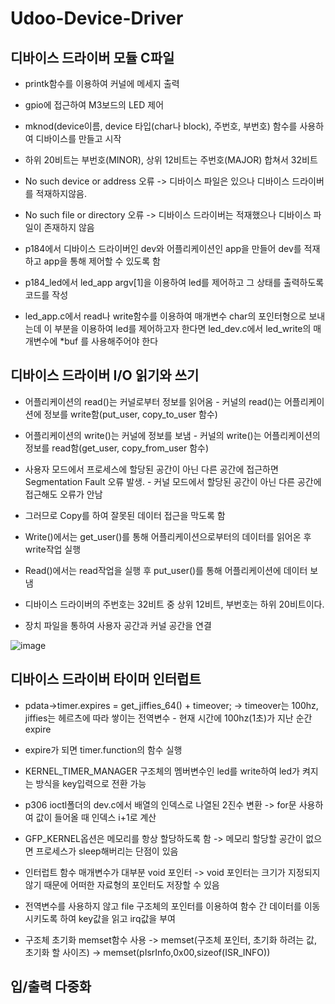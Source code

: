 # Udoo-Device-Driver

## 디바이스 드라이버 모듈 C파일

- printk함수를 이용하여 커널에 메세지 출력

- gpio에 접근하여 M3보드의 LED 제어

- mknod(device이름, device 타입(char나 block), 주번호, 부번호) 함수를 사용하여 디바이스를 만들고 시작

- 하위 20비트는 부번호(MINOR), 상위 12비트는 주번호(MAJOR) 합쳐서 32비트

- No such device or address 오류 -> 디바이스 파일은 있으나 디바이스 드라이버를 적재하지않음. 

- No such file or directory 오류 -> 디바이스 드라이버는 적재했으나 디바이스 파일이 존재하지 않음 

- p184에서 디바이스 드라이버인 dev와 어플리케이션인 app을 만들어 dev를 적재하고 app을 통해 제어할 수 있도록 함

- p184_led에서 led_app argv[1]을 이용하여 led를 제어하고 그 상태를 출력하도록 코드를 작성

- led_app.c에서 read나 write함수를 이용하여 매개변수 char의 포인터형으로 보내는데 이 부분을 이용하여 led를 제어하고자 한다면 led_dev.c에서 led_write의 매개변수에 *buf 를 사용해주어야 한다

## 디바이스 드라이버 I/O 읽기와 쓰기

- 어플리케이션의 read()는 커널로부터 정보를 읽어옴 - 커널의 read()는 어플리케이션에 정보를 write함(put_user, copy_to_user 함수)

- 어플리케이션의 write()는 커널에 정보를 보냄 - 커널의 write()는 어플리케이션의 정보를 read함(get_user, copy_from_user 함수)

- 사용자 모드에서 프로세스에 할당된 공간이 아닌 다른 공간에 접근하면 Segmentation Fault 오류 발생. - 커널 모드에서 할당된 공간이 아닌 다른 공간에 접근해도 오류가 안남

- 그러므로 Copy를 하여 잘못된 데이터 접근을 막도록 함

- Write()에서는 get_user()를 통해 어플리케이션으로부터의 데이터를 읽어온 후 write작업 실행

- Read()에서는 read작업을 실행 후 put_user()를 통해 어플리케이션에 데이터 보냄

- 디바이스 드라이버의 주번호는 32비트 중 상위 12비트, 부번호는 하위 20비트이다.

- 장치 파일을 통하여 사용자 공간과 커널 공간을 연결

![image](https://github.com/DonggeunC/Udoo-Device-Driver/assets/124149731/7ef4b3e4-9fb9-4c94-85f8-c8e43ba483b0)

## 디바이스 드라이버 타이머 인터럽트

- pdata->timer.expires = get_jiffies_64() + timeover; -> timeover는 100hz, jiffies는 헤르츠에 따라 쌓이는 전역변수 - 현재 시간에 100hz(1초)가 지난 순간 expire

- expire가 되면 timer.function의 함수 실행

- KERNEL_TIMER_MANAGER 구조체의 멤버변수인 led를 write하여 led가 켜지는 방식을 key입력으로 전환 가능

- p306 ioctl폴더의 dev.c에서 배열의 인덱스로 나열된 2진수 변환 -> for문 사용하여 값이 들어올 때 인덱스 i+1로 계산

- GFP_KERNEL옵션은 메모리를 항상 할당하도록 함 -> 메모리 할당할 공간이 없으면 프로세스가 sleep해버리는 단점이 있음

- 인터럽트 함수 매개변수가 대부분 void 포인터 -> void 포인터는 크기가 지정되지 않기 때문에 어떠한 자료형의 포인터도 저장할 수 있음

- 전역변수를 사용하지 않고 file 구조체의 포인터를 이용하여 함수 간 데이터를 이동시키도록 하여 key값을 읽고 irq값을 부여

- 구조체 초기화 memset함수 사용 -> memset(구조체 포인터, 초기화 하려는 값, 초기화 할 사이즈) -> memset(pIsrInfo,0x00,sizeof(ISR_INFO))

## 입/출력 다중화

